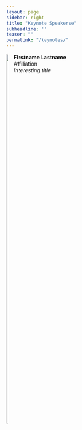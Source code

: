 ```yaml
---
layout: page
sidebar: right
title: "Keynote Speakerse"
subheadline: ""
teaser: ""
permalink: "/keynotes/"
---
```


<div style="clear: both;">
  <div style="float: left; margin-right 1em;">
    <img src="{{ site.urlimg }}/aurora1.jpg" alt="" width="50%">
  </div>
  <div>
    <b>Firstname Lastname</b><br>
    Affiliation<br>
    <i>Interesting title</i>
  </div>
</div>


